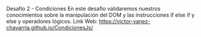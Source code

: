 Desafío 2 - Condiciones
En este desafío validaremos nuestros conocimientos sobre la manipulación del DOM y las instrucciones if else if y else y operadores lógicos.
Link Web: https://victor-yanez-chavarria.github.io/CondicionesJs/ 
